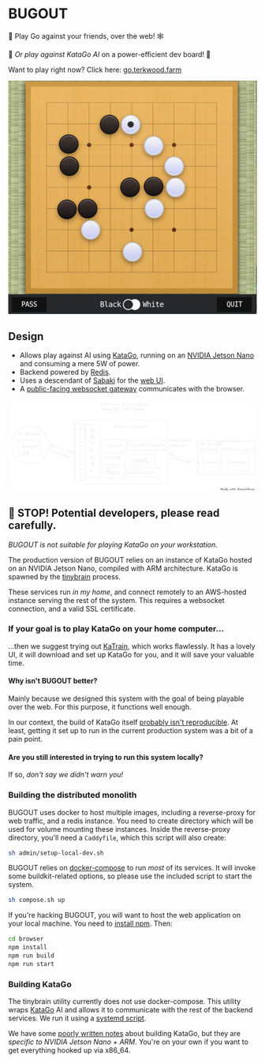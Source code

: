 # BUGOUT

🐛 Play Go against your friends, over the web! 🕸

🤖 _Or play against KataGo AI_ on a power-efficient dev board! 🤖

Want to play right now? Click here: [go.terkwood.farm](https://go.terkwood.farm)

![BUGOUT Online Go](BUGOUT.jpeg)

## Design

- Allows play against AI using [KataGo](https://github.com/lightvector/KataGo), running on an [NVIDIA Jetson Nano](https://developer.nvidia.com/embedded/jetson-nano-developer-kit) and consuming a mere 5W of power.
- Backend powered by [Redis](https://redis.io/).
- Uses a descendant of [Sabaki](https://sabaki.yichuanshen.de/) for the [web UI](browser/).
- A [public-facing websocket gateway](gateway/README.md) communicates with the browser.

![architecture](./architecture.png)

## 🛑 STOP! Potential developers, please read carefully.

_BUGOUT is not suitable for playing KataGo on your workstation._

The production version of BUGOUT relies on an instance of KataGo hosted on an NVIDIA Jetson Nano, compiled with ARM architecture. KataGo is spawned by the [tinybrain](./tinybrain/README.md) process.

These services run _in my home_, and connect remotely to an AWS-hosted instance serving the rest of the system. This requires a websocket connection, and a valid SSL certificate.

### If your goal is to play KataGo on your home computer...

...then we suggest trying out [KaTrain](https://github.com/sanderland/katrain), which works flawlessly. It has a lovely UI, it will download and set up KataGo for you, and it will save your valuable time.

#### Why isn't BUGOUT better?

Mainly because we designed this system with the goal of being playable over the web. For this purpose, it functions well enough.

In our context, the build of KataGo itself [probably isn't reproducible](./tinybrain/README.md). At least, getting it set up to run in the current production system was a bit of a pain point.

#### Are you still interested in trying to run this system locally?

If so, _don't say we didn't warn you!_

### Building the distributed monolith

BUGOUT uses docker to host multiple images, including a reverse-proxy for web traffic, and a redis instance. You need to create directory which will be used for volume mounting these instances. Inside the reverse-proxy directory, you'll need a `Caddyfile`, which this script will also create:

```sh
sh admin/setup-local-dev.sh
```

BUGOUT relies on [docker-compose](https://docs.docker.com/compose/install/) to run _most_ of its services. It will invoke some buildkit-related options, so please use the included script to start the system.

```sh
sh compose.sh up
```

If you're hacking BUGOUT, you will want to host the
web application on your local machine. You need to [install
npm](https://docs.npmjs.com/downloading-and-installing-node-js-and-npm). Then:

```sh
cd browser
npm install
npm run build
npm run start
```

### Building KataGo

The tinybrain utility currently does not use docker-compose. This utility wraps [KataGo](https://github.com/lightvector/KataGo)
AI and allows it to communicate with the rest of the backend services. We run it using a [systemd script](./tinybrain/tinybrain.service).

We have some [poorly written notes](./tinybrain/README.md) about building KataGo, but they are _specific to NVIDIA Jetson Nano + ARM_. You're on your own if you want to get everything hooked up via x86_64.
